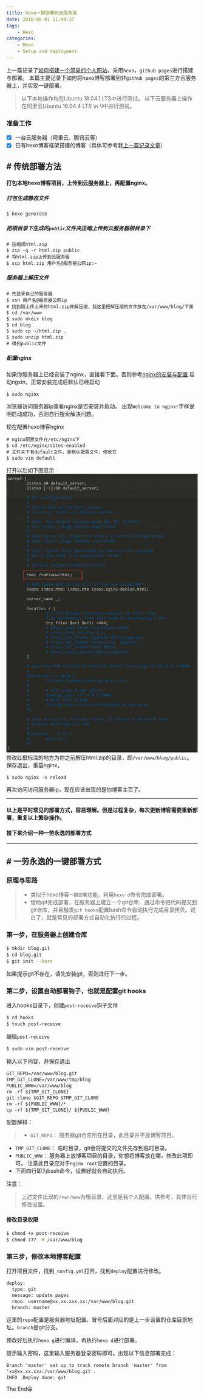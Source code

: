 ```yaml
---
title: hexo一键部署到云服务器
date: 2018-05-01 11:44:37
tags:
	- Hexo
categories:
	- Hexo
	- Setup and deployment
---
```

上一篇记录了[如何搭建一个简易的个人网站](hexo-build.html)，采用`hexo`，`github pages`进行搭建与部署。
本篇主要记录下如何将hexo博客部署到非`github pages`的第三方云服务器上，并实现一键部署。

> 以下本地操作均在Ubuntu 18.04.1 LTS中进行测试。
> 以下云服务器上操作在阿里云Ubuntu 16.04.4 LTS \n \l中进行测试。

### 准备工作
- [x] 一台云服务器（阿里云、腾讯云等）
- [x] 已有hexo博客框架搭建的博客（具体可参考我[上一篇记录文章](hexo-build.html)）

## # 传统部署方法

#### 打包本地hexo博客项目，上传到云服务器上，再配置nginx。

##### 打包生成静态文件
```shell
$ hexo generate
```
##### 把根目录下生成的`public`文件夹压缩上传到云服务器根目录下
```shell
# 压缩成html.zip
$ zip -q -r html.zip public
# 将html.zip上传到云服务器
$ scp html.zip 用户名@服务器公网ip:~
```
##### 服务器上解压文件
```shell
# 先登录自己的服务器
$ ssh 用户名@服务器公网ip
# 找到刚上传上来的html.zip并解压缩，我这里把解压缩的文件放在/var/www/blog/下面
$ cd /var/www
$ sudo mkdir blog
$ cd blog
$ sudo cp ~/html.zip .
$ sudo unzip html.zip
# 得到public文件
```
##### 配置nginx
如果你服务器上已经安装了nginx，直接看下面。否则参考[nginx的安装与配置](https://yq.aliyun.com/articles/710641?spm=5176.10695662.1996646101.searchclickresult.155256a0P4F06Z&aly_as=MUa5PXuo)
启动ngxin，正常安装完成后默认已经启动
```shell
$ sudo nginx
```
浏览器访问服务器ip查看nginx是否安装并启动。
出现`Welcome to nginx!`字样说明启动成功，否则自行搜索解决问题。

现在配置hexo博客nginx
```shell
# nginx配置文件在/etc/nginx下
$ cd /etc/nginx/sites-enabled
# 文件夹下有default文件，是默认配置文件，修改它
$ sudo vim default
```
打开以后如下图显示
![](/images/hexo-deploy/nginx-default.png)
修改红框标注的地方为你之前解压html.zip的目录，即`/var/www/blog/public`。
保存退出，重载nginx。
```shell
$ sudo nginx -s reload
```
再次访问访问服务器ip，现在应该出现的是你博客主页了。

----

#### 以上是平时常见的部署方式，容易理解。但是过程复杂，每次更新博客需要重新部署，重复以上繁杂操作。

#### 接下来介绍一种一劳永逸的部署方式

----

## # 一劳永逸的一键部署方式

### 原理与思路
>- 类似于hexo博客`一键部署`功能，利用`hexo d`命令完成部署。
>- 借助git完成部署，在服务器上建立一个git仓库，通过命令把代码提交到git仓库，并且触发`git hooks`配置bash命令自动执行完成目录拷贝。说白了，就是常见的部署方式自动化执行的过程。

### 第一步，在服务器上创建仓库
```bash
$ mkdir blog.git
$ cd blog.git
$ git init --bare
```

如果提示git不存在，请先安装git，否则进行下一步。

### 第二步，设置自动部署钩子，也就是配置git hooks
进入hooks目录下，创建`post-receive`钩子文件
```bash
$ cd hooks
$ touch post-receive
```
编辑`post-receive`
```bash
$ sudo vim post-receive
```
输入以下内容，并保存退出
```
GIT_REPO=/var/www/blog.git
TMP_GIT_CLONE=/var/www/tmp/blog
PUBLIC_WWW=/var/www/blog
rm -rf ${TMP_GIT_CLONE}
git clone $GIT_REPO $TMP_GIT_CLONE
rm -rf ${PUBLIC_WWW}/*
cp -rf ${TMP_GIT_CLONE}/ ${PUBLIC_WWW}
```

配置解释：
>- `GIT_REPO`： 服务器git仓库所在目录，此目录并不放博客项目。
- `TMP_GIT_CLONE`： 临时目录，git会将提交的文件先存到临时目录。
- `PUBLIC_WWW`： 服务器上放博客项目的目录，你想将博客放在哪，修改此项即可。 注意此目录应对于`nginx root`设置的目录。
- 下面四行即为bash命令，设置好就会自动执行。

注意：
> 上述文件出现的`/var/www`为根目录，这里是我个人配置。供参考，具体自行修改设置。

#### 修改目录权限
```bash
$ chmod +x post-receive
$ chmod 777 -R /var/www/blog
```

### 第三步，修改本地博客配置
打开项目文件，找到`_config.yml`打开，找到`deploy`配置进行修改。
```
deploy:
  type: git
  message: update pages
  repo: username@xx.xx.xxx.xx:/var/www/blog.git
  branch: master
```
这里的`repo`配置是服务器地址配置。冒号后面对应的是上一步设置的仓库目录地址。`branch`是git分支。

修改好后执行`hexo g`进行编译，再执行`hexo d`进行部署。

提示输入密码，这里输入服务器登录密码即可。出现以下信息部署完成：
```
Branch 'master' set up to track remote branch 'master' from 'xx@xx.xx.xxx:/var/www/blog.git'.
INFO  Deploy done: git
```

The End😀
